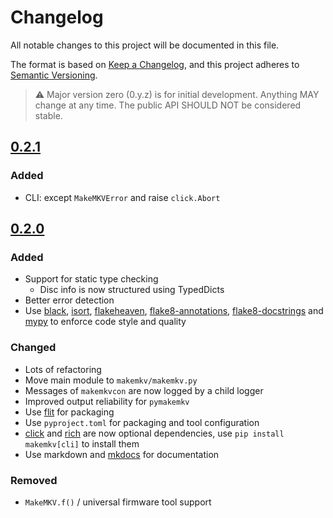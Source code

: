 # Changelog

All notable changes to this project will be documented in this file.

The format is based on [Keep a Changelog](https://keepachangelog.com/en/1.0.0/),
and this project adheres to [Semantic Versioning](https://semver.org/spec/v2.0.0.html).

> :warning: Major version zero (0.y.z) is for initial development. Anything MAY change at any time. The public API SHOULD NOT be considered stable.

## [0.2.1]

### Added

- CLI: except `MakeMKVError` and raise `click.Abort`

## [0.2.0]

### Added

- Support for static type checking
  - Disc info is now structured using TypedDicts
- Better error detection
- Use [black](https://github.com/psf/black),
  [isort](https://github.com/PyCQA/isort),
  [flakeheaven](https://github.com/flakeheaven/flakeheaven),
  [flake8-annotations](https://github.com/sco1/flake8-annotations),
  [flake8-docstrings](https://github.com/PyCQA/flake8-docstrings) and
  [mypy](https://github.com/python/mypy) to enforce code style and quality

### Changed

- Lots of refactoring
- Move main module to `makemkv/makemkv.py`
- Messages of `makemkvcon` are now logged by a child logger
- Improved output reliability for `pymakemkv`
- Use [flit](https://github.com/pypa/flit) for packaging
- Use `pyproject.toml` for packaging and tool configuration
- [click](https://github.com/pallets/click) and
  [rich](https://github.com/Textualize/rich) are now optional dependencies,
  use `pip install makemkv[cli]` to install them
- Use markdown and [mkdocs](https://github.com/mkdocs/mkdocs) for documentation

### Removed

- `MakeMKV.f()` / universal firmware tool support

[0.2.1]: https://github.com/d-k-bo/python-makemkv/compare/tag/v0.2.0...v0.2.1
[0.2.0]: https://github.com/d-k-bo/python-makemkv/releases/tag/v0.2.0
